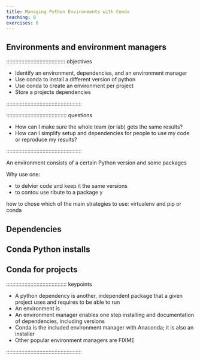 ```yaml
---
title: Managing Python Environments with Conda
teaching: 0
exercises: 0
---
```


## Environments and environment managers

::::::::::::::::::::::::::::::::::::::: objectives

- Identify an environment, dependencies, and an environment manager
- Use conda to install a different version of python
- Use conda to create an environment per project
- Store a projects dependencies

::::::::::::::::::::::::::::::::::::::::::::::::::

:::::::::::::::::::::::::::::::::::::::: questions

- How can I make sure the whole team (or lab) gets the same results?
- How can I simplify setup and dependencies for people to use my code or reproduce my results?

::::::::::::::::::::::::::::::::::::::::::::::::::

An environment consists of a certain Python version and some packages

Why use one:

- to delvier code and keep it the same versions
- to contou use ribute to a package y

how to chose which of the main strategies to use: virtualenv and pip or conda

## Dependencies

## Conda Python installs

## Conda for projects



:::::::::::::::::::::::::::::::::::::::: keypoints

- A python dependency is another, independent package that a given project uses and requires to be able to run
- An environment is
- An environment manager enables one step installing and documentation of dependencies, including versions
- Conda is the included environment manager with Anaconda; it is also an installer
- Other popular environment managers are FIXME

::::::::::::::::::::::::::::::::::::::::::::::::::


